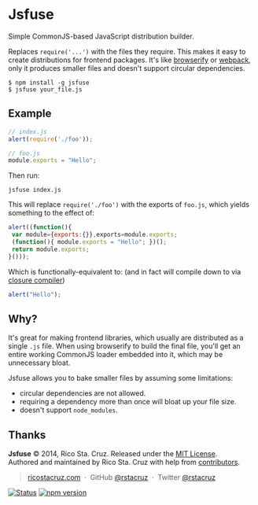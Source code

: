 Jsfuse
======

Simple CommonJS-based JavaScript distribution builder.

Replaces `require('...')` with the files they require. This makes it easy to
create distributions for frontend packages. It's like [browserify] or [webpack], only
it produces smaller files and doesn't support circular dependencies.

    $ npm install -g jsfuse
    $ jsfuse your_file.js

Example
-------

```js
// index.js
alert(require('./foo'));

// foo.js
module.exports = "Hello";
```

Then run:

    jsfuse index.js

This will replace `require('./foo')` with the exports of `foo.js`, which yields 
something to the effect of:

```js
alert((function(){
 var module={exports:{}},exports=module.exports;
 (function(){ module.exports = "Hello"; })();
 return module.exports;
}()));
```

Which is functionally-equivalent to: (and in fact will compile down to via [closure compiler])

```js
alert("Hello");
```

Why?
----

It's great for making frontend libraries, which usually are distributed as a 
single `.js` file. When using browserify to build the final file, you'll get an 
entire working CommonJS loader embedded into it, which may be unnecessary bloat.

Jsfuse allows you to bake smaller files by assuming some limitations:

 - circular dependencies are not allowed.
 - requiring a dependency more than once will bloat up your file size.
 - doesn't support `node_modules`.

[Browserify]: http://browserify.org/
[Webpack]: http://webpack.github.io/
[closure compiler]: https://developers.google.com/closure/compiler/

Thanks
------

**Jsfuse** © 2014, Rico Sta. Cruz. Released under the [MIT License].<br>
Authored and maintained by Rico Sta. Cruz with help from [contributors].

> [ricostacruz.com](http://ricostacruz.com) &nbsp;&middot;&nbsp;
> GitHub [@rstacruz](https://github.com/rstacruz) &nbsp;&middot;&nbsp;
> Twitter [@rstacruz](https://twitter.com/rstacruz)

[MIT License]: http://mit-license.org/
[contributors]: http://github.com/rstacruz/jsfuse/contributors

[![Status](https://travis-ci.org/rstacruz/jsfuse.svg?branch=master)](https://travis-ci.org/rstacruz/jsfuse)
[![npm version](https://img.shields.io/npm/v/jsfuse.png)](https://npmjs.org/package/jsfuse "View this project on npm")
